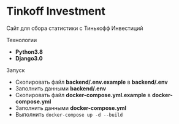 # Tinkoff Investment
Сайт для сбора статистики с Тинькофф Инвестиций

Технологии

* **Python3.8**
* **Django3.0**

Запуск
* Скопировать файл **backend/.env.example** в **backend/.env**
* Заполнить данными **backend/.env**
* Скопировать файл **docker-compose.yml.example** в **docker-compose.yml**
* Заполнить данными **docker-compose.yml**
* Выполнить `docker-compose up -d --build`
